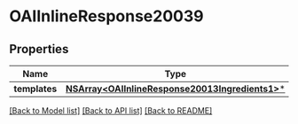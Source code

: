 # OAIInlineResponse20039

## Properties
Name | Type | Description | Notes
------------ | ------------- | ------------- | -------------
**templates** | [**NSArray&lt;OAIInlineResponse20013Ingredients1&gt;***](OAIInlineResponse20013Ingredients1.md) |  | 

[[Back to Model list]](../README.md#documentation-for-models) [[Back to API list]](../README.md#documentation-for-api-endpoints) [[Back to README]](../README.md)


